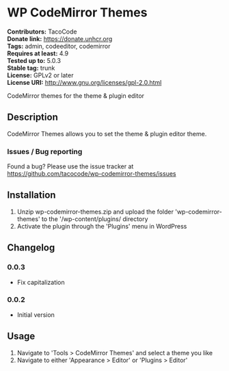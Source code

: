 # WP CodeMirror Themes 
**Contributors:** TacoCode  
**Donate link:** https://donate.unhcr.org  
**Tags:** admin, codeeditor, codemirror  
**Requires at least:** 4.9  
**Tested up to:** 5.0.3  
**Stable tag:** trunk  
**License:** GPLv2 or later  
**License URI:** http://www.gnu.org/licenses/gpl-2.0.html  

CodeMirror themes for the theme & plugin editor

## Description 

CodeMirror Themes allows you to set the theme & plugin editor theme.

### Issues / Bug reporting 

Found a bug? Please use the issue tracker at <https://github.com/tacocode/wp-codemirror-themes/issues>

## Installation 

1. Unzip wp-codemirror-themes.zip and upload the folder 'wp-codemirror-themes' to the '/wp-content/plugins/ directory
2. Activate the plugin through the 'Plugins' menu in WordPress

## Changelog 

### 0.0.3
* Fix capitalization

### 0.0.2
* Initial version

## Usage 

1. Navigate to 'Tools > CodeMirror Themes' and select a theme you like
2. Navigate to either 'Appearance > Editor' or 'Plugins > Editor'
